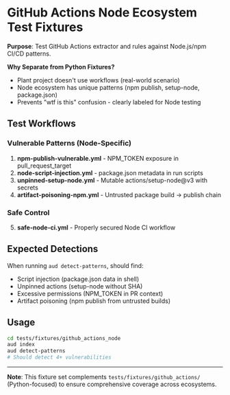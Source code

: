 # GitHub Actions Node Ecosystem Test Fixtures

**Purpose**: Test GitHub Actions extractor and rules against Node.js/npm CI/CD patterns.

**Why Separate from Python Fixtures?**
- Plant project doesn't use workflows (real-world scenario)
- Node ecosystem has unique patterns (npm publish, setup-node, package.json)
- Prevents "wtf is this" confusion - clearly labeled for Node testing

## Test Workflows

### Vulnerable Patterns (Node-Specific)

1. **npm-publish-vulnerable.yml** - NPM_TOKEN exposure in pull_request_target
2. **node-script-injection.yml** - package.json metadata in run scripts
3. **unpinned-setup-node.yml** - Mutable actions/setup-node@v3 with secrets
4. **artifact-poisoning-npm.yml** - Untrusted package build → publish chain

### Safe Control

5. **safe-node-ci.yml** - Properly secured Node CI workflow

## Expected Detections

When running `aud detect-patterns`, should find:
- Script injection (package.json data in shell)
- Unpinned actions (setup-node without SHA)
- Excessive permissions (NPM_TOKEN in PR context)
- Artifact poisoning (npm publish from untrusted builds)

## Usage

```bash
cd tests/fixtures/github_actions_node
aud index
aud detect-patterns
# Should detect 4+ vulnerabilities
```

---

**Note**: This fixture set complements `tests/fixtures/github_actions/` (Python-focused) to ensure comprehensive coverage across ecosystems.
